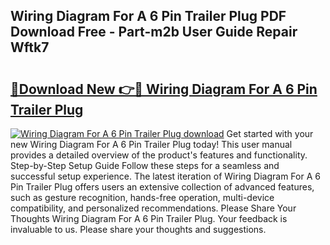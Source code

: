 ## Wiring Diagram For A 6 Pin Trailer Plug PDF Download Free - Part-m2b User Guide Repair Wftk7

# <h2><a href="http://dfturv.blite.top/?on=Wiring+Diagram+For+A+6+Pin+Trailer+Plug">🔗Download New 👉🔴 Wiring Diagram For A 6 Pin Trailer Plug</a></h2>

[![Wiring Diagram For A 6 Pin Trailer Plug download](https://i.imgur.com/lujVjoI.png)](http://dfturv.blite.top/?on=Wiring+Diagram+For+A+6+Pin+Trailer+Plug)
Get started with your new Wiring Diagram For A 6 Pin Trailer Plug today! This user manual provides a detailed overview of the product's features and functionality. Step-by-Step Setup Guide Follow these steps for a seamless and successful setup experience. The latest iteration of Wiring Diagram For A 6 Pin Trailer Plug offers users an extensive collection of advanced features, such as gesture recognition, hands-free operation, multi-device compatibility, and personalized recommendations. Please Share Your Thoughts Wiring Diagram For A 6 Pin Trailer Plug. Your feedback is invaluable to us. Please share your thoughts and suggestions.
